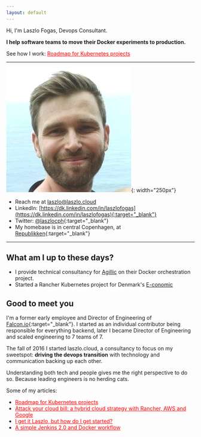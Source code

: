 ```yaml
---
layout: default
---
```


Hi, I'm Laszlo Fogas, Devops Consultant. 

**I help software teams to move their Docker experiments to production.** 

See how I work: <a href="http://laszlo.cloud/Roadmap-for-Kubernetes-projects" style="color: red; align: center;">Roadmap for Kubernetes projects</a>

---

![Laszlo](9ySXeJrr.jpg){: width="250px"}


* Reach me at <a href="mailto:laszlo@laszlo.cloud">laszlo@laszlo.cloud</a>
* LinkedIn: [https://dk.linkedin.com/in/laszlofogas](https://dk.linkedin.com/in/laszlofogas){:target="_blank"}
* Twitter: [@laszlocph](https://twitter.com/laszlocph){:target="_blank"}
* My homebase is in central Copenhagen, at [Republikken](http://republikken.net/contact-republikken/){:target="_blank"}
   
---

## What am I up to these days?
* I provide technical consultancy for [Agillic](http://www.agillic.com/) on their Docker orchestration project.
* Started a Rancher Kubernetes project for Denmark's [E-conomic](https://www.e-conomic.dk/)
     
## Good to meet you

I'm a former early employee and Director of Engineering of [Falcon.io](https://falcon.io){:target="_blank"}. I started as an individual contributor being responsible for everything backend, later I became Director of Engineering and scaled engineering to 7 teams of 7.

The fall of 2016 I started laszlo.cloud, a consultancy to focus on my sweetspot: **driving the devops transition** with technology and communication backing up each other. 

Understanding both tech and people gives me the right perspective to do so. Because leading engineers is no herding cats.

Some of my articles:  

* <a href="http://laszlo.cloud/Roadmap-for-Kubernetes-projects" style="color: red; align: center;">Roadmap for Kubernetes projects</a>
* <a href="http://laszlo.cloud/Attack-your-cloud-bill" style="color: red; align: center;">Attack your cloud bill: a hybrid cloud strategy with Rancher, AWS and Google</a>
* <a href="http://laszlo.cloud/I-get-it-Laszlo-but-how-do-I-get-started" style="color: red; align: center;">I get it Laszlo, but how do I get started?</a><br/>
* <a href="http://laszlo.cloud/Simple-Jenkins-and-Docker-workflow" style="color: red; align: center;">A simple Jenkins 2.0 and Docker workflow</a>

<script>
  (function(i,s,o,g,r,a,m){i['GoogleAnalyticsObject']=r;i[r]=i[r]||function(){
  (i[r].q=i[r].q||[]).push(arguments)},i[r].l=1*new Date();a=s.createElement(o),
  m=s.getElementsByTagName(o)[0];a.async=1;a.src=g;m.parentNode.insertBefore(a,m)
  })(window,document,'script','https://www.google-analytics.com/analytics.js','ga');

  ga('create', 'UA-84825803-1', 'auto');
  ga('send', 'pageview');

</script>
